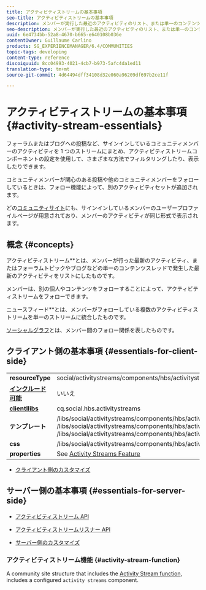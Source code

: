 ```yaml
---
title: アクティビティストリームの基本事項
seo-title: アクティビティストリームの基本事項
description: メンバーが実行した最近のアクティビティのリスト、または単一のコンテンツスレッドの最近のアクティビティのリスト
seo-description: メンバーが実行した最近のアクティビティのリスト、または単一のコンテンツスレッドの最近のアクティビティのリスト
uuid: 6e4734bb-52a8-4670-b665-e640108b036e
contentOwner: Guillaume Carlino
products: SG_EXPERIENCEMANAGER/6.4/COMMUNITIES
topic-tags: developing
content-type: reference
discoiquuid: 8cc04993-4021-4cb7-b973-5afc4da1ed11
translation-type: tm+mt
source-git-commit: 4d64494dff34108d32e060a96209df697b2ce11f

---
```



# アクティビティストリームの基本事項 {#activity-stream-essentials}

フォーラムまたはブログへの投稿など、サインインしているコミュニティメンバーのアクティビティを 1 つのストリームにまとめ、アクティビティストリームコンポーネントの設定を使用して、さまざまな方法でフィルタリングしたり、表示したりできます。

コミュニティメンバーが関心のある投稿や他のコミュニティメンバーをフォローしているときは、フォロー機能によって、別のアクティビティセットが追加されます。

どの[コミュニティサイト](overview.md#communitiessites)にも、サインインしているメンバーのユーザープロファイルページが用意されており、メンバーのアクティビティが同じ形式で表示されます。

## 概念 {#concepts}

アクティビティストリーム&#x200B;**&#x200B;とは、メンバーが行った最新のアクティビティ、またはフォーラムトピックやブログなどの単一のコンテンツスレッドで発生した最新のアクティビティをリストにしたものです。

メンバーは、別の個人やコンテンツをフォローすることによって、アクティビティストリームをフォローできます。

ニュースフィード&#x200B;**&#x200B;とは、メンバーがフォローしている複数のアクティビティストリームを単一のストリームに統合したものです。

[ソーシャルグラフ](essentials-socialgraph.md)とは、メンバー間のフォロー関係を表したものです。

## クライアント側の基本事項 {#essentials-for-client-side}

<table> 
 <tbody>
  <tr>
   <td> <strong>resourceType</strong></td> 
   <td>social/activitystreams/components/hbs/activitystreams</td> 
  </tr>
  <tr>
   <td> <a href="scf.md#add-or-include-a-communities-component"><strong>インクルード可能</strong></a></td> 
   <td>いいえ</td> 
  </tr>
  <tr>
   <td> <a href="clientlibs.md"><strong>clientllibs</strong></a></td> 
   <td>cq.social.hbs.activitystreams</td> 
  </tr>
  <tr>
   <td> <strong>テンプレート</strong></td> 
   <td> /libs/social/activitystreams/components/hbs/activitystreams/activitystreams.hbs<br /> /libs/social/activitystreams/components/hbs/activitystreams/activity/activity-title.hbs<br /> /libs/social/activitystreams/components/hbs/activitystreams/activity/activity.hbs</td> 
  </tr>
  <tr>
   <td> <strong>css</strong></td> 
   <td> /libs/social/activitystreams/components/hbs/activitystreams/clientlibs/activitystreams.css</td> 
  </tr>
  <tr>
   <td><strong> properties</strong></td> 
   <td>See <a href="activities.md">Activity Streams Feature</a></td> 
  </tr>
 </tbody>
</table>

* [クライアント側のカスタマイズ](client-customize.md)

## サーバー側の基本事項 {#essentials-for-server-side}

* [アクティビティストリーム API](https://helpx.adobe.com/experience-manager/6-4/sites/developing/using/reference-materials/javadoc/com/adobe/cq/social/activitystreams/api/package-frame.html)

* [アクティビティストリームリスナー API](https://helpx.adobe.com/experience-manager/6-4/sites/developing/using/reference-materials/javadoc/com/adobe/cq/social/activitystreams/listener/api/package-frame.html)

* [サーバー側のカスタマイズ](server-customize.md)

### アクティビティストリーム機能 {#activity-stream-function}

A community site structure that includes the [Activity Stream function](functions.md#activity-stream-function), includes a configured `activity streams` component.
